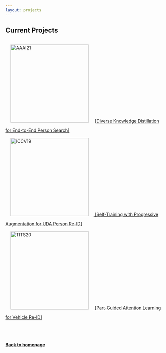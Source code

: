 ```yaml
---
layout: projects
---
```


## Current Projects

<!-- - <div> <strong>Diverse Knowledge Distillation for End-to-End Person Search</strong><br />
<strong>Xinyu Zhang</strong>, Xinlong Wang, Jia-Wang Bian, Chunhua Shen and Mingyu You <br />
AAAI, 2021
<a href='https://arxiv.org/abs/2012.11187'>[PDF]</a>
<a href='https://github.com/zhangxinyu-xyz/DKD-PersonSearch'>[Code]</a> -->
<img src="../papers/AAAI21.png" width="250" alt="AAAI21" style="padding:16px"> 
<a href='DKD-Person-Search'>[Diverse Knowledge Distillation for End-to-End Person Search]
<br />

<img src="../papers/ICCV19.png" width="250" alt="ICCV19" style="padding:16px">
<a href='https://openaccess.thecvf.com/content_ICCV_2019/papers/Zhang_Self-Training_With_Progressive_Augmentation_for_Unsupervised_Cross-Domain_Person_Re-Identification_ICCV_2019_paper.pdf'>[Self-Training with Progressive Augmentation for UDA Person Re-ID]
<br />

<img src="../papers/TITS20.png" width="250" alt="TITS20" style="padding:16px">
<a href='https://arxiv.org/abs/1909.06023v3'>[Part-Guided Attention Learning for Vehicle Re-ID]


<br />
<br />
<br />
<br />
<!-- _yay_ -->

#### [Back to homepage](../)

